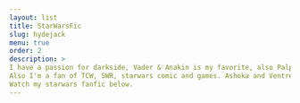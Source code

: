 ```yaml
---
layout: list
title: StarWarsFic
slug: hydejack
menu: true
order: 2
description: >
I have a passion for darkside, Vader & Anakin is my favorite, also Palpatine, Thawn and Maul.
Also I'm a fan of TCW, SWR, starwars comic and games. Ashoka and Ventress are always my girl.
Watch my starwars fanfic below.
---
```

